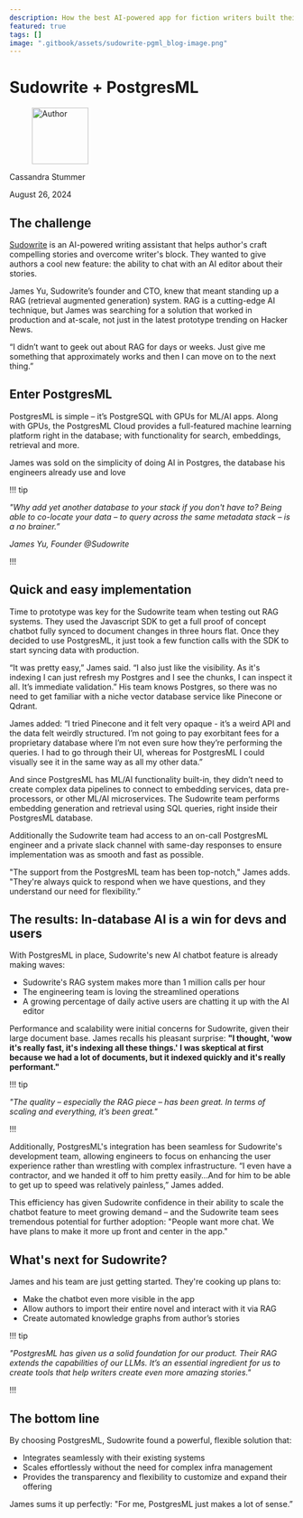```yaml
---
description: How the best AI-powered app for fiction writers built their winning RAG stack
featured: true
tags: []
image: ".gitbook/assets/sudowrite-pgml_blog-image.png"
---
```


# Sudowrite + PostgresML

<div align="left">

<figure><img src=".gitbook/assets/image.png" alt="Author" width="100"><figcaption></figcaption></figure>

</div>

Cassandra Stummer

August 26, 2024

## The challenge

[Sudowrite](https://www.sudowrite.com/) is an AI-powered writing assistant that helps author's craft compelling stories and overcome writer's block. They wanted to give authors a cool new feature: the ability to chat with an AI editor about their stories. 

James Yu, Sudowrite’s founder and CTO, knew that meant standing up a RAG (retrieval augmented generation) system. RAG is a cutting-edge AI technique, but James was searching for a solution that worked in production and at-scale, not just in the latest prototype trending on Hacker News. 

“I didn’t want to geek out about RAG for days or weeks. Just give me something that approximately works and then I can move on to the next thing.”

## Enter PostgresML

PostgresML is simple – it’s PostgreSQL with GPUs for ML/AI apps. Along with GPUs, the PostgresML Cloud provides a full-featured machine learning platform right in the database; with functionality for search, embeddings, retrieval and more. 

James was sold on the simplicity of doing AI in Postgres, the database his engineers already use and love


<div class="hide-admonition-title-container">

!!! tip

<p class="center">
    <i>"Why add yet another database to your stack if you don't have to? Being able to co-locate your data – to query across the same metadata stack – is a no brainer.”</i>
</p>

<p><i>James Yu, Founder @Sudowrite</i></p>

!!!

</div>

## Quick and easy implementation

Time to prototype was key for the Sudowrite team when testing out RAG systems. They used the Javascript SDK to get a full proof of concept chatbot fully synced to document changes in three hours flat. Once they decided to use PostgresML, it just took a few function calls with the SDK to start syncing data with production. 

“It was pretty easy,” James said. “I also just like the visibility. As it's indexing I can just refresh my Postgres and I see the chunks, I can inspect it all. It’s immediate validation.” His team knows Postgres, so there was no need to get familiar with a niche vector database service like Pinecone or Qdrant. 

James added: “I tried Pinecone and it felt very opaque - it’s a weird API and the data felt weirdly structured. I’m not going to pay exorbitant fees for a proprietary database where I’m not even sure how they’re performing the queries. I had to go through their UI, whereas for PostgresML I could visually see it in the same way as all my other data.”

And since PostgresML has ML/AI functionality built-in, they didn’t need to create complex data pipelines to connect to embedding services, data pre-processors, or other ML/AI microservices. The Sudowrite team performs embedding generation and retrieval using SQL queries, right inside their PostgresML database. 

Additionally the Sudowrite team had access to an on-call PostgresML engineer and a private slack channel with same-day responses to ensure implementation was as smooth and fast as possible. 

"The support from the PostgresML team has been top-notch," James adds. "They're always quick to respond when we have questions, and they understand our need for flexibility.” 

## The results: In-database AI is a win for devs and users

With PostgresML in place, Sudowrite's new AI chatbot feature is already making waves:

- Sudowrite's RAG system makes more than 1 million calls per hour
- The engineering team is loving the streamlined operations
- A growing percentage of daily active users are chatting it up with the AI editor

Performance and scalability were initial concerns for Sudowrite, given their large document base. James recalls his pleasant surprise: **"I thought, 'wow it's really fast, it's indexing all these things.' I was skeptical at first because we had a lot of documents, but it indexed quickly and it's really performant."** 

<div class="hide-admonition-title-container">

!!! tip

<p class="center">
<i>"The quality – especially the RAG piece – has been great. In terms of scaling and everything, it’s been great."</i>
</p>

!!!

</div>

Additionally, PostgresML's integration has been seamless for Sudowrite's development team,  allowing engineers to focus on enhancing the user experience rather than wrestling with complex infrastructure. “I even have a contractor, and we handed it off to him pretty easily…And for him to be able to get up to speed was relatively painless,” James added.

This efficiency has given Sudowrite confidence in their ability to scale the chatbot feature to meet growing demand – and the Sudowrite team sees tremendous potential for further adoption: "People want more chat. We have plans to make it more up front and center in the app." 

## What's next for Sudowrite?

James and his team are just getting started. They're cooking up plans to:

- Make the chatbot even more visible in the app
- Allow authors to import their entire novel and interact with it via RAG 
- Create automated knowledge graphs from author’s stories


<div class="hide-admonition-title-container">

!!! tip

<p class="center">
<i>"PostgresML has given us a solid foundation for our product. Their RAG extends the capabilities of our LLMs. It’s an essential ingredient for us to create tools that help writers create even more amazing stories."</i>
</p>

!!!

</div>

## The bottom line

By choosing PostgresML, Sudowrite found a powerful, flexible solution that:

- Integrates seamlessly with their existing systems
- Scales effortlessly without the need for complex infra management
- Provides the transparency and flexibility to customize and expand their offering

James sums it up perfectly: "For me, PostgresML just makes a lot of sense.”
